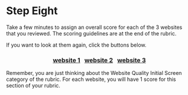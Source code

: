 # Step Eight

Take a few minutes to assign an overall score for each of the 3 websites that you reviewed. The scoring guidelines are at the end of the rubric. 

If you want to look at them again, click the buttons below.

### <div align="center">[website 1]()&nbsp;&nbsp;&nbsp;[website 2]()&nbsp;&nbsp;&nbsp;[website 3]()</div>
<!--Need links, same as on screen 6-->

Remember, you are just thinking about the Website Quality Initial Screen category of the rubric. For each website, you will have 1 score for this section of your rubric.
